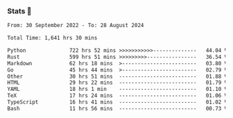 ### Stats 👋
<!--START_SECTION:waka-->

```txt
From: 30 September 2022 - To: 28 August 2024

Total Time: 1,641 hrs 30 mins

Python              722 hrs 52 mins >>>>>>>>>>>--------------   44.04 %
Rust                599 hrs 51 mins >>>>>>>>>----------------   36.54 %
Markdown            62 hrs 18 mins  >------------------------   03.80 %
Go                  45 hrs 44 mins  >------------------------   02.79 %
Other               30 hrs 51 mins  -------------------------   01.88 %
HTML                29 hrs 22 mins  -------------------------   01.79 %
YAML                18 hrs 1 min    -------------------------   01.10 %
TeX                 17 hrs 24 mins  -------------------------   01.06 %
TypeScript          16 hrs 41 mins  -------------------------   01.02 %
Bash                11 hrs 56 mins  -------------------------   00.73 %
```

<!--END_SECTION:waka-->

<!--
**buhaytza2005/buhaytza2005** is a ✨ _special_ ✨ repository because its `README.md` (this file) appears on your GitHub profile.

Here are some ideas to get you started:

- 🔭 I’m currently working on ...
- 🌱 I’m currently learning ...
- 👯 I’m looking to collaborate on ...
- 🤔 I’m looking for help with ...
- 💬 Ask me about ...
- 📫 How to reach me: ...
- 😄 Pronouns: ...
- ⚡ Fun fact: ...
-->


